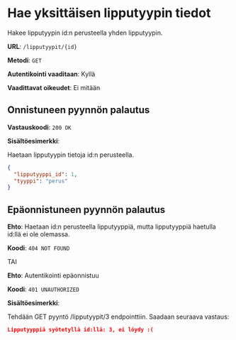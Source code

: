 # Hae yksittäisen lipputyypin tiedot

Hakee lipputyypin id:n perusteella yhden lipputyypin.

**URL**: `/lipputyypit/{id}`

**Metodi**: `GET`

**Autentikointi vaaditaan**: Kyllä

**Vaadittavat oikeudet**: Ei mitään


## Onnistuneen pyynnön palautus

**Vastauskoodi**: `200 OK`

**Sisältöesimerkki**:

Haetaan lipputyypin tietoja id:n perusteella.

```json
{
  "lipputyyppi_id": 1,
  "tyyppi": "perus"
}
```

## Epäonnistuneen pyynnön palautus

**Ehto**: Haetaan id:n perusteella lipputyyppiä, mutta lipputyyppiä haetulla id:llä ei ole olemassa.

**Koodi**: `404 NOT FOUND`

TAI

__Ehto__: Autentikointi epäonnistuu

__Koodi__: `401 UNAUTHORIZED`


**Sisältöesimerkki**:

Tehdään GET pyyntö /lipputyypit/3 endpointtiin. Saadaan seuraava vastaus:

```json
Lipputyyppiä syötetyllä id:llä: 3, ei löydy :(
```
